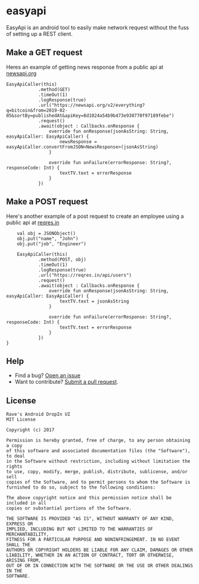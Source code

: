 # easyapi
EasyApi is an android tool to easily make network request without the fuss of setting up a REST client.

## Make a GET request
Heres an example of getting news response from a public api at [newsapi.org](https://newsapi.org)

    EasyApiCaller(this)
                .method(GET)
                .timeOut(1)
                .logResponse(true)
                .url("https://newsapi.org/v2/everything?q=bitcoin&from=2019-02-05&sortBy=publishedAt&apiKey=8d1024a54b9b473e930770f97189febe")
                .request()
                .await(object : Callbacks.onResponse {
                    override fun onResponse(jsonAsString: String, easyApiCaller: EasyApiCaller) {
                        newsResponse = easyApiCaller.convertFromJSON<NewsResponse>(jsonAsString)
                    }

                    override fun onFailure(errorResponse: String?, responseCode: Int) {
                        textTV.text = errorResponse
                    }
                })

## Make a POST request
Here's another example of a post request to create an employee using a public api at [reqres.in](https://reqres.in)

        val obj = JSONObject()
        obj.put("name", "John")
        obj.put("job", "Engineer")

        EasyApiCaller(this)
                .method(POST, obj)
                .timeOut(1)
                .logResponse(true)
                .url("https://reqres.in/api/users")
                .request()
                .await(object : Callbacks.onResponse {
                    override fun onResponse(jsonAsString: String, easyApiCaller: EasyApiCaller) {
                        textTV.text = jsonAsString
                    }

                    override fun onFailure(errorResponse: String?, responseCode: Int) {
                        textTV.text = errorResponse
                    }
                })
    }

##  Help
* Find a bug? [Open an issue](https://github.com/BolajisBrain/easyapi/issues)
* Want to contribute? [Submit a pull request](https://help.github.com/articles/creating-a-pull-request).

## License
```
Rave's Android DropIn UI
MIT License

Copyright (c) 2017

Permission is hereby granted, free of charge, to any person obtaining a copy
of this software and associated documentation files (the "Software"), to deal
in the Software without restriction, including without limitation the rights
to use, copy, modify, merge, publish, distribute, sublicense, and/or sell
copies of the Software, and to permit persons to whom the Software is
furnished to do so, subject to the following conditions:

The above copyright notice and this permission notice shall be included in all
copies or substantial portions of the Software.

THE SOFTWARE IS PROVIDED "AS IS", WITHOUT WARRANTY OF ANY KIND, EXPRESS OR
IMPLIED, INCLUDING BUT NOT LIMITED TO THE WARRANTIES OF MERCHANTABILITY,
FITNESS FOR A PARTICULAR PURPOSE AND NONINFRINGEMENT. IN NO EVENT SHALL THE
AUTHORS OR COPYRIGHT HOLDERS BE LIABLE FOR ANY CLAIM, DAMAGES OR OTHER
LIABILITY, WHETHER IN AN ACTION OF CONTRACT, TORT OR OTHERWISE, ARISING FROM,
OUT OF OR IN CONNECTION WITH THE SOFTWARE OR THE USE OR OTHER DEALINGS IN THE
SOFTWARE.
```